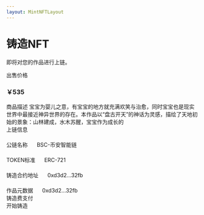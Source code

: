 ```yaml
---
layout: MintNFTLayout
---
```


# 铸造NFT

<box header>

即将对您的作品进行上链。

</box>

<box>
  <vs-row class="info-row">
    <vs-col :key="index" v-tooltip="'col - 4'" vs-offset="4" vs-type="flex" vs-justify="center"  vs-align="center" vs-w="4">
        <vs-card>
          <div slot="header">
            出售价格
            <h3>
              ￥535
            </h3>
          </div>
          <div slot="media" class="recommand-card">
            <img :src="$withBase('/blindbox.png')">
          </div>
          <div>
            商品描述
            <span>宝宝为婴儿之意，有宝宝的地方就充满欢笑与治愈，同时宝宝也是现实世界中最接近神异世界的存在。本作品以“盘古开天”的神话为灵感，描绘了天地初始的景象：山林建成，水木苏醒，宝宝作为成长的</span>
          </div>
        </vs-card>
    </vs-col>
    <vs-col :key="index" v-tooltip="'col - 4'" vs-offset="4" vs-type="flex" vs-justify="center"  vs-align="center" vs-w="4">
      <vs-card style="padding-top:20px;padding-bottom:10px;">
        <div slot="header">
          上链信息
        </div>
        <div style="padding-top:20px;">
          公链名称
          <span style="padding-left:20px;"><a>BSC-币安智能链</a></span>
        </div>
        <div style="padding-top:20px;">
          TOKEN标准
          <span style="padding-left:20px;">ERC-721</span>
        </div>
        <div style="padding-top:20px;">
          铸造合约地址
          <span style="padding-left:20px;"><a>0xd3d2...32fb</a></span>
        </div>
        <div style="padding-top:20px;">
          作品元数据
          <span style="padding-left:20px;"><a>0xd3d2...32fb</a></span>
        </div>
      </vs-card>
    </vs-col>
    <vs-col :key="index" v-tooltip="'col - 4'" vs-offset="4" vs-type="flex" vs-justify="center"  vs-align="center" vs-w="4">
      <vs-card style="padding-top:20px;padding-bottom:10px;">
        <div>
          铸造费支付
          <span><img :src="$withBase('/qrcode.png')"></span>
        </div>
      </vs-card>
    </vs-col>
    <vs-col :key="index" v-tooltip="'col - 4'" vs-offset="4" vs-type="flex" vs-justify="center" vs-align="center" vs-w="4">
      <vs-button class="recommand-desc-button"  color="danger" type="gradient" style="width:10rem;height:3rem;margin-top:10px;">开始铸造</vs-button>
    </vs-col>
  </vs-row>
</box>
<box>

</box>